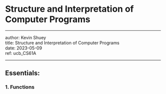 # Structure and Interpretation of Computer Programs
- - -
author: Kevin Shuey  
title: Structure and Interpretation of Computer Programs  
date: 2023-05-09  
ref: ucb_CS61A
- - -

## Essentials:  
### 1. Functions  
